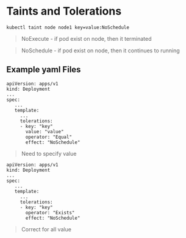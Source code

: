 # Taints and Tolerations
    kubectl taint node node1 key=value:NoSchedule 
> NoExecute - if pod exist on node, then it terminated

> NoSchedule - if pod exist on node, then it continues to running  
  
## Example yaml Files
	apiVersion: apps/v1
    kind: Deployment
    ...
    spec:
       ...
       template:
         ...
         tolerations:
         - key: "key"
           value: "value"
           operator: "Equal"
           effect: "NoSchedule"
    
> Need to specify value

  	apiVersion: apps/v1
    kind: Deployment
    ...
    spec:
       ...
       template:
         ...
         tolerations:
         - key: "key"
           operator: "Exists"
           effect: "NoSchedule"
    
> Correct for all value

